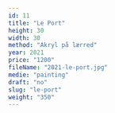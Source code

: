 ```yaml
---
id: 11
title: "Le Port"
height: 30
width: 30
method: "Akryl på lærred"
year: 2021
price: "1200"
fileName: "2021-le-port.jpg"
medie: "painting"
draft: "no"
slug: "le-port"
weight: "350"
---
```

